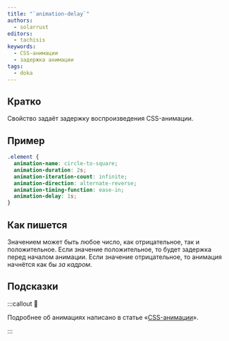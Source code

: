 ```yaml
---
title: "`animation-delay`"
authors:
  - solarrust
editors:
  - tachisis
keywords:
  - CSS-анимации
  - задержка анимации
tags:
  - doka
---
```


## Кратко

Свойство задаёт задержку воспроизведения CSS-анимации.

## Пример

```css
.element {
  animation-name: circle-to-square;
  animation-duration: 2s;
  animation-iteration-count: infinite;
  animation-direction: alternate-reverse;
  animation-timing-function: ease-in;
  animation-delay: 1s;
}
```

## Как пишется

Значением может быть любое число, как отрицательное, так и положительное. Если значение положительное, то будет задержка перед началом анимации. Если значение отрицательное, то анимация начнётся как бы _за кадром_.

## Подсказки

:::callout 🦄

Подробнее об анимациях написано в статье «[CSS-анимации](/css/animation)».

:::

